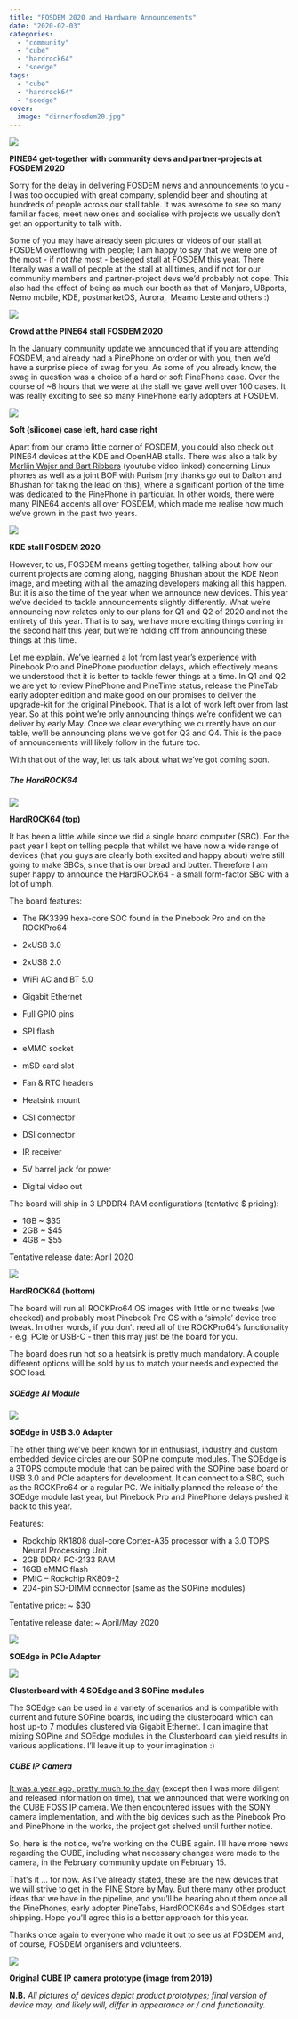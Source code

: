 ```yaml
---
title: "FOSDEM 2020 and Hardware Announcements"
date: "2020-02-03"
categories: 
  - "community"
  - "cube"
  - "hardrock64"
  - "soedge"
tags: 
  - "cube"
  - "hardrock64"
  - "soedge"
cover: 
  image: "dinnerfosdem20.jpg"
---
```


![](/blog/images/dinnerfosdem20.jpg)

**PINE64 get-together with community devs and partner-projects at FOSDEM 2020**

Sorry for the delay in delivering FOSDEM news and announcements to you - I was too occupied with great company, splendid beer and shouting at hundreds of people across our stall table. It was awesome to see so many familiar faces, meet new ones and socialise with projects we usually don’t get an opportunity to talk with. 

Some of you may have already seen pictures or videos of our stall at FOSDEM overflowing with people; I am happy to say that we were one of the most - if not _the_ most - besieged stall at FOSDEM this year. There literally was a wall of people at the stall at all times, and if not for our community members and partner-project devs we’d probably not cope. This also had the effect of being as much our booth as that of Manjaro, UBports, Nemo mobile, KDE, postmarketOS, Aurora,  Meamo Leste and others :)

![](/blog/images/fosdem20stall.jpg)

**Crowd at the PINE64 stall FOSDEM 2020**

In the January community update we announced that if you are attending FOSDEM, and already had a PinePhone on order or with you, then we’d have a surprise piece of swag for you. As some of you already know, the swag in question was a choice of a hard or soft PinePhone case. Over the course of ~8 hours that we were at the stall we gave well over 100 cases. It was really exciting to see so many PinePhone early adopters at FOSDEM.

![](/blog/images/PinePhone-Cases.jpg)

**Soft (silicone) case left, hard case right**

Apart from our cramp little corner of FOSDEM, you could also check out PINE64 devices at the KDE and OpenHAB stalls. There was also a talk by [Merlijn Wajer and Bart Ribbers](https://www.youtube.com/watch?v=JfxZ7Dl00mE) (youtube video linked) concerning Linux phones as well as a joint BOF with Purism (my thanks go out to Dalton and Bhushan for taking the lead on this), where a significant portion of the time was dedicated to the PinePhone in particular. In other words, there were many PINE64 accents all over FOSDEM, which made me realise how much we’ve grown in the past two years.  

![](/blog/images/KDE-stall.jpg)

**KDE stall FOSDEM 2020**

However, to us, FOSDEM means getting together, talking about how our current projects are coming along, nagging Bhushan about the KDE Neon image, and meeting with all the amazing developers making all this happen. But it is also the time of the year when we announce new devices. This year we’ve decided to tackle announcements slightly differently. What we’re announcing now relates only to our plans for Q1 and Q2 of 2020 and not the entirety of this year. That is to say, we have more exciting things coming in the second half this year, but we’re holding off from announcing these things at this time. 

Let me explain. We’ve learned a lot from last year’s experience with Pinebook Pro and PinePhone production delays, which effectively means we understood that it is better to tackle fewer things at a time. In Q1 and Q2 we are yet to review PinePhone and PineTime status, release the PineTab early adopter edition and make good on our promises to deliver the upgrade-kit for the original Pinebook. That is a lot of work left over from last year. So at this point we’re only announcing things we’re confident we can deliver by early May. Once we clear everything we currently have on our table, we’ll be announcing plans we’ve got for Q3 and Q4. This is the pace of announcements will likely follow in the future too.

With that out of the way, let us talk about what we’ve got coming soon.

##### The HardROCK64

![](/blog/images/HRock64-1.jpeg)

**HardROCK64 (top)**

It has been a little while since we did a single board computer (SBC). For the past year I kept on telling people that whilst we have now a wide range of devices (that you guys are clearly both excited and happy about) we’re still going to make SBCs, since that is our bread and butter. Therefore I am super happy to announce the HardROCK64 - a small form-factor SBC with a lot of umph. 

The board features:

- The RK3399 hexa-core SOC found in the Pinebook Pro and on the ROCKPro64
- 2xUSB 3.0
- 2xUSB 2.0 
- WiFi AC and BT 5.0
- Gigabit Ethernet  
    
- Full GPIO pins 
- SPI flash
- eMMC socket 
- mSD card slot
- Fan & RTC headers
- Heatsink mount
- CSI connector
- DSI connector
- IR receiver 
- 5V barrel jack for power
- Digital video out 

The board will ship in 3 LPDDR4 RAM configurations (tentative $ pricing): 

- 1GB ~ $35
- 2GB ~ $45
- 4GB ~ $55

Tentative release date: April 2020

![](/blog/images/hrock64bottom.jpeg)

**HardROCK64 (bottom)**

The board will run all ROCKPro64 OS images with little or no tweaks (we checked) and probably most Pinebook Pro OS with a ‘simple’ device tree tweak. In other words, if you don’t need all of the ROCKPro64’s functionality - e.g. PCIe or USB-C - then this may just be the board for you.

The board does run hot so a heatsink is pretty much mandatory. A couple different options will be sold by us to match your needs and expected the SOC load. 

##### SOEdge AI Module

![](/blog/images/soedgeusb.jpeg)

**SOEdge in USB 3.0 Adapter**

The other thing we’ve been known for in enthusiast, industry and custom embedded device circles are our SOPine compute modules. The SOEdge is a 3TOPS compute module that can be paired with the SOPine base board or USB 3.0 and PCIe adapters for development. It can connect to a SBC, such as the ROCKPro64 or a regular PC. We initially planned the release of the SOEdge module last year, but Pinebook Pro and PinePhone delays pushed it back to this year. 

Features:

- Rockchip RK1808 dual-core Cortex-A35 processor with a 3.0 TOPS  Neural Processing Unit
- 2GB DDR4 PC-2133 RAM
- 16GB eMMC flash
- PMIC – Rockchip RK809-2
- 204-pin SO-DIMM connector (same as the SOPine modules)

Tentative price: ~ $30

Tentative release date: ~ April/May 2020

![](/blog/images/soedgepcie.jpeg)

**SOEdge in PCIe Adapter**

![](/blog/images/cluster.jpeg)

**Clusterboard with 4 SOEdge and 3 SOPine modules**

The SOEdge can be used in a variety of scenarios and is compatible with current and future SOPine boards, including the clusterboard which can host up-to 7 modules clustered via Gigabit Ethernet. I can imagine that mixing SOPine and SOEdge modules in the Clusterboard can yield results in various applications. I’ll leave it up to your imagination :)

##### CUBE IP Camera 

[It was a year ago, pretty much to the day](https://forum.pine64.org/showthread.php?tid=7093) (except then I was more diligent and released information on time), that we announced that we’re working on the CUBE FOSS IP camera. We then encountered issues with the SONY camera implementation, and with the big devices such as the Pinebook Pro and PinePhone in the works, the project got shelved until further notice. 

So, here is the notice, we’re working on the CUBE again. I’ll have more news regarding the CUBE, including what necessary changes were made to the camera, in the February community update on February 15. 

That's it … for now. As I’ve already stated, these are the new devices that we will strive to get in the PINE Store by May. But there many other product ideas that we have in the pipeline, and you’ll be hearing about them once all the PinePhones, early adopter PineTabs, HardROCK64s and SOEdges start shipping. Hope you’ll agree this is a better approach for this year. 

Thanks once again to everyone who made it out to see us at FOSDEM and, of course, FOSDEM organisers and volunteers. 

![](/blog/images/cubecam.jpeg)

**Original CUBE IP camera prototype (image from 2019)**

**N.B.** _All pictures of devices depict product prototypes; final version of device may, and likely will, differ in appearance or / and functionality._

